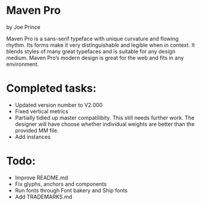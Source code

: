 # Maven Pro
by Joe Prince

Maven Pro is a sans-serif typeface with unique curvature and flowing rhythm. Its forms make it very distinguishable and legible when in context. It blends styles of many great typefaces and is suitable for any design medium. Maven Pro’s modern design is great for the web and fits in any environment.

# Completed tasks:
- Updated version number to V2.000
- Fixed vertical metrics
- Partially tidied up master compatilibity. This still needs further work. The designer will have choose whether individual weights are better than the provided MM file.
- Add instances

# Todo:
- Improve README.md
- Fix glyphs, anchors and components
- Run fonts through Font bakery and Ship fonts
- Add TRADEMARKS.md
